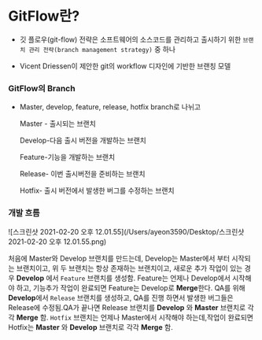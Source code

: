 # GitFlow란?

- 깃 플로우(git-flow) 전략은 소프트웨어의 소스코드를 관리하고 출시하기 위한 `브랜치 관리 전략(branch management strategy)` 중 하나

- Vicent Driessen이 제안한 git의 workflow 디자인에 기반한 브랜칭 모델 


### GitFlow의 Branch

- Master, develop, feature, release, hotfix branch로 나뉘고 

  Master - 출시되는 브랜치

  Develop-다음 출시 버전을 개발하는 브랜치

  Feature-기능을 개발하는 브랜치

  Release- 이번 출시버전을 준비하는 브랜치

  Hotfix- 출시 버전에서 발생한 버그를 수정하는 브랜치



### 개발 흐름

![스크린샷 2021-02-20 오후 12.01.55](/Users/ayeon3590/Desktop/스크린샷 2021-02-20 오후 12.01.55.png)

처음에 Master와 Develop 브랜치를 만드는데,
Develop는 Master에서 부터 시작되는 브랜치이고, 위 두 브랜치는 항상 존재하는 브랜치이고, 새로운 추가 작업이 있는 경우 **Develop** 에서 `Feature` 브랜치를 생성함.
Feature는 언제나 Develop에서 시작해야 하고, 기능추가 작업이 완료되면 Feature는 Develop로 **Merge**한다.
QA를 위해 **Develop**에서 `Release` 브랜치를 생성하고, QA를 진행 하면서 발생한 버그들은 Release에 수정됨.QA가 끝나면 Release 브랜치를 **Develop** 와 **Master** 브랜치로 각각 **Merge** 함.
`Hotfix` 브랜치는 언제나 Master에서 시작해야 하는데,작업이 완료되면 Hotfix는 **Master** 와 **Develop** 브랜치로 각각 **Merge** 함.